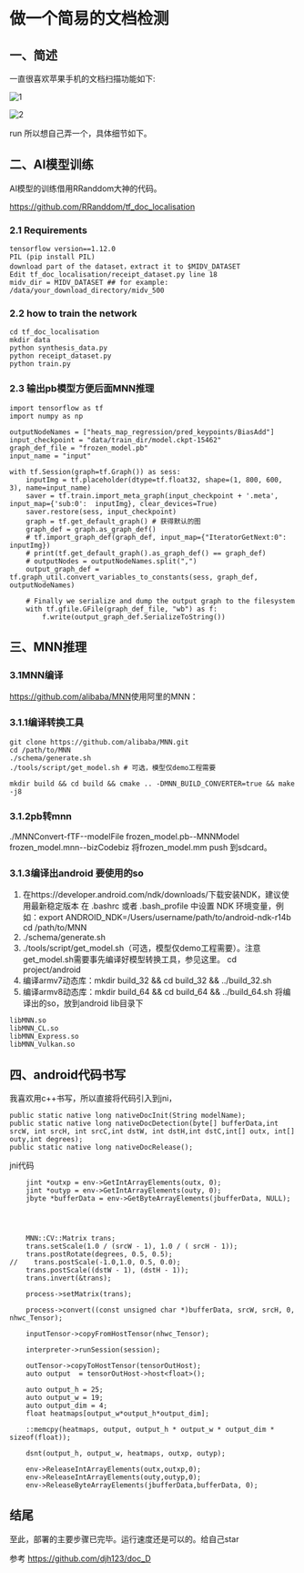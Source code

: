 
# 做一个简易的文档检测
## 一、简述
一直很喜欢苹果手机的文档扫描功能如下:

![1](1.jpg)

![2](2.jpg)


run
所以想自己弄一个，具体细节如下。

## 二、AI模型训练
AI模型的训练借用RRanddom大神的代码。

https://github.com/RRanddom/tf_doc_localisation
​
### 2.1 Requirements
```
tensorflow version==1.12.0
PIL (pip install PIL)
download part of the dataset，extract it to $MIDV_DATASET
Edit tf_doc_localisation/receipt_dataset.py line 18
midv_dir = MIDV_DATASET ## for example: /data/your_download_directory/midv_500
```

### 2.2 how to train the network
```
cd tf_doc_localisation
mkdir data
python synthesis_data.py
python receipt_dataset.py
python train.py
```
### 2.3 输出pb模型方便后面MNN推理

```
import tensorflow as tf
import numpy as np 

outputNodeNames = ["heats_map_regression/pred_keypoints/BiasAdd"]
input_checkpoint = "data/train_dir/model.ckpt-15462"
graph_def_file = "frozen_model.pb"
input_name = "input"

with tf.Session(graph=tf.Graph()) as sess:
    inputImg = tf.placeholder(dtype=tf.float32, shape=(1, 800, 600, 3), name=input_name)
    saver = tf.train.import_meta_graph(input_checkpoint + '.meta', input_map={'sub:0':  inputImg}, clear_devices=True)
    saver.restore(sess, input_checkpoint)
    graph = tf.get_default_graph() # 获得默认的图
    graph_def = graph.as_graph_def()
    # tf.import_graph_def(graph_def, input_map={"IteratorGetNext:0": inputImg})
    # print(tf.get_default_graph().as_graph_def() == graph_def)
    # outputNodes = outputNodeNames.split(",")
    output_graph_def = tf.graph_util.convert_variables_to_constants(sess, graph_def, outputNodeNames)

    # Finally we serialize and dump the output graph to the filesystem
    with tf.gfile.GFile(graph_def_file, "wb") as f:
        f.write(output_graph_def.SerializeToString())
```
## 三、MNN推理
### 3.1MNN编译

https://github.com/alibaba/MNN
​
使用阿里的MNN：

### 3.1.1编译转换工具
```
git clone https://github.com/alibaba/MNN.git
cd /path/to/MNN
./schema/generate.sh
./tools/script/get_model.sh # 可选，模型仅demo工程需要

mkdir build && cd build && cmake .. -DMNN_BUILD_CONVERTER=true && make -j8
```

### 3.1.2pb转mnn

./MNNConvert-fTF--modelFile frozen_model.pb--MNNModel frozen_model.mnn--bizCodebiz
将frozen_model.mm push 到sdcard。



### 3.1.3编译出android 要使用的so

1. 在https://developer.android.com/ndk/downloads/下载安装NDK，建议使用最新稳定版本
   在 .bashrc 或者 .bash_profile 中设置 NDK 环境变量，例如：export ANDROID_NDK=/Users/username/path/to/android-ndk-r14b
   cd /path/to/MNN
2. ./schema/generate.sh
3. ./tools/script/get_model.sh（可选，模型仅demo工程需要）。注意get_model.sh需要事先编译好模型转换工具，参见这里。
cd project/android
4. 编译armv7动态库：mkdir build_32 && cd build_32 && ../build_32.sh
5. 编译armv8动态库：mkdir build_64 && cd build_64 && ../build_64.sh 
将编译出的so，放到android lib目录下
```
libMNN.so
libMNN_CL.so
libMNN_Express.so
libMNN_Vulkan.so
```
## 四、android代码书写
我喜欢用c++书写，所以直接将代码引入到jni，

```
public static native long nativeDocInit(String modelName);
public static native long nativeDocDetection(byte[] bufferData,int srcW, int srcH, int srcC,int dstW, int dstH,int dstC,int[] outx, int[] outy,int degrees);
public static native long nativeDocRelease();
```

jni代码
```
    jint *outxp = env->GetIntArrayElements(outx, 0);
    jint *outyp = env->GetIntArrayElements(outy, 0);
    jbyte *bufferData = env->GetByteArrayElements(jbufferData, NULL);




    MNN::CV::Matrix trans;
    trans.setScale(1.0 / (srcW - 1), 1.0 / ( srcH - 1));
    trans.postRotate(degrees, 0.5, 0.5);
//    trans.postScale(-1.0,1.0, 0.5, 0.0);
    trans.postScale((dstW - 1), (dstH - 1));
    trans.invert(&trans);

    process->setMatrix(trans);

    process->convert((const unsigned char *)bufferData, srcW, srcH, 0, nhwc_Tensor);

    inputTensor->copyFromHostTensor(nhwc_Tensor);

    interpreter->runSession(session);

    outTensor->copyToHostTensor(tensorOutHost);
    auto output  = tensorOutHost->host<float>();

    auto output_h = 25;
    auto output_w = 19;
    auto output_dim = 4;
    float heatmaps[output_w*output_h*output_dim];

    ::memcpy(heatmaps, output, output_h * output_w * output_dim * sizeof(float));

    dsnt(output_h, output_w, heatmaps, outxp, outyp);

    env->ReleaseIntArrayElements(outx,outxp,0);
    env->ReleaseIntArrayElements(outy,outyp,0);
    env->ReleaseByteArrayElements(jbufferData,bufferData, 0);
```
## 结尾
至此，部署的主要步骤已完毕。运行速度还是可以的。给自己star

参考
https://github.com/djh123/doc_D
